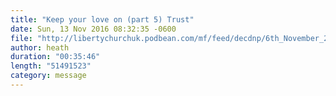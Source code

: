 ```yaml
---
title: "Keep your love on (part 5) Trust"
date: Sun, 13 Nov 2016 08:32:35 -0600
file: "http://libertychurchuk.podbean.com/mf/feed/decdnp/6th_November_2016.mp3"
author: heath
duration: "00:35:46"
length: "51491523"
category: message
---
```

